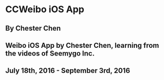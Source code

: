 # CCWeibo iOS App
## By Chester Chen
## Weibo iOS App by Chester Chen, learning from the videos of Seemygo Inc.
## July 18th, 2016 - September 3rd, 2016

